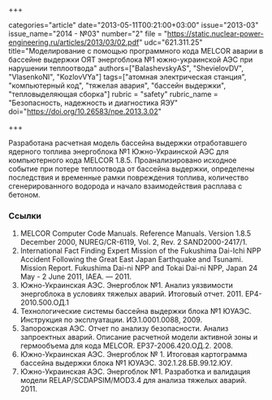 +++

categories="article"
date="2013-05-11T00:21:00+03:00"
issue="2013-03"
issue_name="2014 - №03"
number="2"
file = "https://static.nuclear-power-engineering.ru/articles/2013/03/02.pdf"
udc="621.311.25"
title="Моделирование с помощью программного кода MELCOR аварии в бассейне выдержки ОЯТ энергоблока №1 южно-украинской АЭС при нарушении теплоотвода"
authors=["BalashevskyАS", "ShevielovDV", "VlasenkoNI", "KozlovVYa"]
tags=["атомная электрическая станция", "компьютерный код", "тяжелая авария", "бассейн выдержки", "тепловыделяющая сборка"]
rubric = "safety"
rubric_name = "Безопасность, надежность и диагностика ЯЭУ"
doi="https://doi.org/10.26583/npe.2013.3.02"

+++

Разработана расчетная модель бассейна выдержки отработавшего ядерного топлива энергоблока №1 Южно-Украинской АЭС для компьютерного кода MELCOR 1.8.5. Проанализировано исходное событие при потере теплоотвода от бассейна выдержки, определены последствия и временные рамки повреждения топлива, количество сгенерированного водорода и начало взаимодействия расплава с бетоном.

### Ссылки

1. MELCOR Computer Code Manuals. Reference Manuals. Version 1.8.5 December 2000, NUREG/CR-6119, Vol. 2, Rev. 2 SAND2000-2417/1.
2. International Fact Finding Expert Mission of the Fukushima Dai-Ichi NPP Accident Following the Great East Japan Earthquake and Tsunami. Mission Report. Fukushima Dai-ni NPP and Tokai Dai-ni NPP, Japan 24 May - 2 June 2011, IAEA. — 2011.
3. Южно-Украинская АЭС. Энергоблок №1. Анализ уязвимости энергоблока в условиях тяжелых аварий. Итоговый отчет. 2011. ЕР4-2010.500.ОД.1
4. Технологические системы бассейна выдержки блока №1 ЮУАЭС. Инструкция по эксплуатации. ИЭ.1.0001.0088, 2009.
5. Запорожская АЭС. Отчет по анализу безопасности. Анализ запроектных аварий. Описание расчетной модели активной зоны и гермообъема для кода MELCOR. ЕР37-2006.420.ОД.2. 2008.
6. Южно-Украинская АЭС. Энергоблок № 1. Итоговая картограмма бассейна выдержки блока №1 ЮУАЭС. 302.1.28.БВ.99.12.ЮУ.
7. Южно-Украинская АЭС. Энергоблок №1. Разработка и валидация модели RELAP/SCDAPSIM/MOD3.4 для анализа тяжелых аварий. 2011.